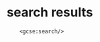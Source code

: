 ---
---
# search results
<div id="page_content">
 <!-- #BeginEditable "content" -->

        <gcse:search/>

  <!-- #EndEditable -->
</div>
  
<script>
    (function() {
        var cx = '007988927381198593803:mcq6pshqsn8'; // Insert your own Custom Search engine ID here
        var gcse = document.createElement('script'); gcse.type = 'text/javascript'; gcse.async = true;
        gcse.src = (document.location.protocol == 'https' ? 'https:' : 'http:') +
                '//www.google.com/cse/cse.js?cx=' + cx;
        var s = document.getElementsByTagName('script')[0]; s.parentNode.insertBefore(gcse, s);
    })();
</script>


